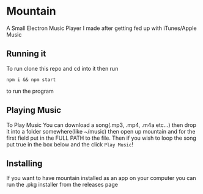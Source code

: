 # Mountain
A Small Electron Music Player I made after getting fed up with iTunes/Apple Music


## Running it
To run clone this repo and cd into it
then run
```
npm i && npm start
```
to run the program

## Playing Music
To Play Music You can download a song(.mp3, .mp4, .m4a etc...) then drop it into a folder somewhere(like ~/music) then open up mountain
and for the first field put in the FULL PATH to the file. Then if you wish to loop the song put true in the box below and the click ```Play Music```!

## Installing
If you want to have mountain installed as an app on your computer you can run the .pkg installer
from the releases page
